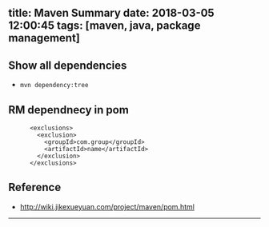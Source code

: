title: Maven Summary
date: 2018-03-05 12:00:45
tags: [maven, java, package management]
---

## Show all dependencies

- `mvn dependency:tree`

## RM dependnecy in pom

```
      <exclusions>
        <exclusion>
          <groupId>com.group</groupId>
          <artifactId>name</artifactId>
        </exclusion>
      </exclusions>

```

## Reference

- http://wiki.jikexueyuan.com/project/maven/pom.html


---
